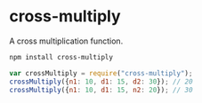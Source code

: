 # cross-multiply

A cross multiplication function.

```bash
npm install cross-multiply
```
```javascript
var crossMultiply = require("cross-multiply");
crossMultiply({n1: 10, d1: 15, d2: 30}); // 20
crossMultiply({n1: 10, d1: 15, n2: 20}); // 30
```
